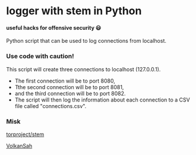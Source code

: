 # logger with stem in Python
#### useful hacks for offensive security 😃
Python script that can be used to log connections from localhost.
### Use code with caution!
This script will create three connections to localhost (127.0.0.1). 
- The first connection will be to port 8080,
- Tthe second connection will be to port 8081,
- and the third connection will be to port 8082. 
- The script will then log the information about each connection to a CSV file called "connections.csv".

### Misk
[torproject/stem](https://github.com/torproject/stem)

[VolkanSah](https://github.com/volkansah)
